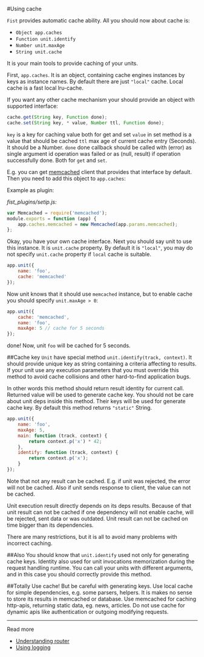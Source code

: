 #Using cache

```Fist``` provides automatic cache ability. All you should now about cache is:

* ```Object app.caches```
* ```Function unit.identify```
* ```Number unit.maxAge```
* ```String unit.cache```

It is your main tools to provide caching of your units.

First, ```app.caches```. It is an object, containing cache engines instances by keys as instance names. By default there are just ```"local"``` cache. Local cache is a fast local lru-cache.

If you want any other cache mechanism your should provide an object with supported interface:

```js
cache.get(String key, Function done);
cache.set(String key, * value, Number ttl, Function done);
```
```key``` is a key for caching value both for get and set
```value``` in set method is a value that should be cached
```ttl``` max age of current cache entry (Seconds). It should be a Number.
```done``` done callback should be called with (error) as single argument id operation was failed or as (null, result) if operation successfully done. Both for ```get``` and ```set```.

E.g. you can get [memcached](https://www.npmjs.com/package/memcached) client that provides that interface by default.
Then you need to add this object to ```app.caches```:

Example as plugin:

_fist_plugins/setip.js:_

```js
var Memcached = require('memcached');
module.exports = function (app) {
    app.caches.memcached = new Memcached(app.params.memcached);
};
```

Okay, you have your own cache interface. Next you should say unit to use this instance. It is ```unit.cache``` property.
By default it is ```"local"```, you may do not specify ```unit.cache``` property if ```local``` cache is suitable.

```js
app.unit({
    name: 'foo',
    cache: 'memcached'
});
```

Now unit knows that it should use ```memcached``` instance, but to enable cache you should specify ```unit.maxAge > 0```:

```js
app.unit({
    cache: 'memcached',
    name: 'foo',
    maxAge: 5 // cache for 5 seconds
});
```

done! Now, unit ```foo``` will be cached for 5 seconds.

##Cache key
```Unit``` have special method ```unit.identify(track, context)```. It should provide unique key as string containing a criteria affecting to results. If your unit use any execution parameters that you must override this method to avoid cache collisions and other hard-to-find application bugs.

In other words this method should return result identity for current call. Returned value will be used to generate cache key. You should not be care about unit deps inside this method. Their keys will be used for generate cache key. By default this method returns ```"static"``` String.

```js
app.unit({
    name: 'foo',
    maxAge: 5,
    main: function (track, context) {
        return context.p('x') * 42;
    },
    identify: function (track, context) {
        return context.p('x');
    }
});
```

Note that not any result can be cached. E.g. if unit was rejected, the error will not be cached. Also if unit sends response to client, the value can not be cached.

Unit execution result directly depends on its deps results. Because of that unit result can not be cached if one dependency will not enable cache, will be rejected, sent data or was outdated. Unit result can not be cached on time bigger than its dependencies.

There are many restrictions, but it is all to avoid many problems with incorrect caching.

##Also
You should know that ```unit.identify``` used not only for generating cache keys. Identity also used for unit invocations memorization during the request handling runtime. You can call your units with different arguments, and in this case you should correctly provide this method.

##Totally
Use cache! But be careful with generating keys. Use local cache for simple dependencies, e.g. some parsers, helpers. It is makes no sense to store its results in memcached or database. Use memcached for caching http-apis, returning static data, eg. news, articles. Do not use cache for dynamic apis like authentication or outgoing modifying requests.

---------
Read more

* [Understanding router](/docs/guides/understanding-router.md)
* [Using logging](/docs/guides/using-logger.md)
